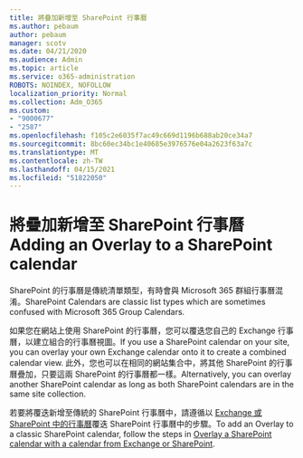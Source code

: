 ```yaml
---
title: 將疊加新增至 SharePoint 行事曆
ms.author: pebaum
author: pebaum
manager: scotv
ms.date: 04/21/2020
ms.audience: Admin
ms.topic: article
ms.service: o365-administration
ROBOTS: NOINDEX, NOFOLLOW
localization_priority: Normal
ms.collection: Adm_O365
ms.custom:
- "9000677"
- "2587"
ms.openlocfilehash: f105c2e6035f7ac49c669d1196b688ab20ce34a7
ms.sourcegitcommit: 8bc60ec34bc1e40685e3976576e04a2623f63a7c
ms.translationtype: MT
ms.contentlocale: zh-TW
ms.lasthandoff: 04/15/2021
ms.locfileid: "51822050"
---
```

# <a name="adding-an-overlay-to-a-sharepoint-calendar"></a><span data-ttu-id="412bb-102">將疊加新增至 SharePoint 行事曆</span><span class="sxs-lookup"><span data-stu-id="412bb-102">Adding an Overlay to a SharePoint calendar</span></span>

<span data-ttu-id="412bb-103">SharePoint 的行事曆是傳統清單類型，有時會與 Microsoft 365 群組行事曆混淆。</span><span class="sxs-lookup"><span data-stu-id="412bb-103">SharePoint Calendars are classic list types which are sometimes confused with Microsoft 365 Group Calendars.</span></span>
 
<span data-ttu-id="412bb-104">如果您在網站上使用 SharePoint 的行事曆，您可以覆迭您自己的 Exchange 行事曆，以建立組合的行事曆視圖。</span><span class="sxs-lookup"><span data-stu-id="412bb-104">If you use a SharePoint calendar on your site, you can overlay your own Exchange calendar onto it to create a combined calendar view.</span></span> <span data-ttu-id="412bb-105">此外，您也可以在相同的網站集合中，將其他 SharePoint 的行事曆疊加，只要這兩 SharePoint 的行事曆都一樣。</span><span class="sxs-lookup"><span data-stu-id="412bb-105">Alternatively, you can overlay another SharePoint calendar as long as both SharePoint calendars are in the same site collection.</span></span>
 
<span data-ttu-id="412bb-106">若要將覆迭新增至傳統的 SharePoint 行事曆中，請遵循以 [Exchange 或 SharePoint 中的行事曆](https://support.office.com/article/Overlay-a-SharePoint-calendar-with-a-calendar-from-Exchange-or-SharePoint-4CAEBE59-3994-4A94-9322-B31ABB8A5E9A)覆迭 SharePoint 行事曆中的步驟。</span><span class="sxs-lookup"><span data-stu-id="412bb-106">To add an Overlay to a classic SharePoint calendar, follow the steps in [Overlay a SharePoint calendar with a calendar from Exchange or SharePoint](https://support.office.com/article/Overlay-a-SharePoint-calendar-with-a-calendar-from-Exchange-or-SharePoint-4CAEBE59-3994-4A94-9322-B31ABB8A5E9A).</span></span>

